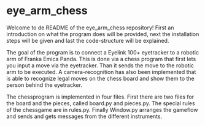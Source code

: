 # eye_arm_chess
Welcome to de README of the eye_arm_chess repository! First an introduction on what the program does will be provided, next the installation steps will be given and last the code-structure will be explained.

The goal of the program is to connect a Eyelink 100+ eyetracker to a robotic arm of Franka Emica Panda. This is done via a chess program that first lets you input a move via the eyetracker. Than it sends the move to the robotic arm to be executed. A camera-recognition has also been implemented that is able to recognize legal moves on the chess board and show them to the person behind the eyetracker.

The chessprogram is implemented in four files. First there are two files for the board and the pieces, called board.py and pieces.py. The special rules of the chessgame are in rules.py. Finally Window.py arranges the gameflow and sends and gets messages from the different instruments.
